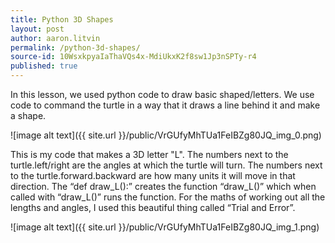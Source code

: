 ```yaml
---
title: Python 3D Shapes
layout: post
author: aaron.litvin
permalink: /python-3d-shapes/
source-id: 10WsxkpyaIaThaVQs4x-MdiUkxK2f8sw1Jp3nSPTy-r4
published: true
---
```

In this lesson, we used python code to draw basic shaped/letters. We use code to command the turtle in a way that it draws a line behind it and make a shape.

![image alt text]({{ site.url }}/public/VrGUfyMhTUa1FeIBZg80JQ_img_0.png)

This is my code that makes a 3D letter "L". The numbers next to the turtle.left/right are the angles at which the turtle will turn. The numbers next to the turtle.forward.backward are how many units it will move in that direction. The “def draw_L():” creates the function “draw_L()” which when called with “draw_L()” runs the function. For the maths of working out all the lengths and angles, I used this beautiful thing called “Trial and Error”.

![image alt text]({{ site.url }}/public/VrGUfyMhTUa1FeIBZg80JQ_img_1.png)

